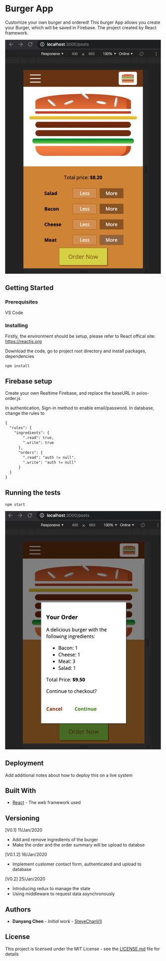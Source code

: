 # Burger App

Customize your own burger and ordered! This burger App allows you create your Burger, which will be saved in Firebase. The project created by React framework.

![Screenshot](/src/assets/burger_app_1.png)

## Getting Started

### Prerequisites

VS Code

### Installing

Firstly, the environment should be setup, please refer to React offical site: https://reactjs.org

Download the code, go to project root directory and install packages, dependencies
```
npm install
```

## Firebase setup
Create your own Realtime Firebase, and replace the baseURL in axios-order.js

In authentication, Sign-in method to enable email/password. 
In database, change the rules to
```
{
  "rules": {
    "ingredients": {
        ".read": true,
        ".write": true
      },
      "orders": {
        ".read": "auth != null",
        ".write": "auth != null"
      }
  }
}
```


## Running the tests
```
npm start
```
![Screenshot](/src/assets/burger_app_2.png)


## Deployment

Add additional notes about how to deploy this on a live system

## Built With

* [React](https://reactjs.org/) - The web framework used


## Versioning

[V0.1] 11/Jan/2020
* Add and remove ingredients of the burger
* Make the order and the order summary will be upload to databse

[V0.1.2] 16/Jan/2020
* Implement customer contact form, authenticated and upload to database

[V0.2] 25/Jan/2020
* Introducing redux to manage the state
* Using middleware to request data asynchronously

## Authors

* **Danyang Chen** - *Initial work* - [SteveChanVII](https://github.com/stevechanvii/)

## License

This project is licensed under the MIT License - see the [LICENSE.md](LICENSE.md) file for details

